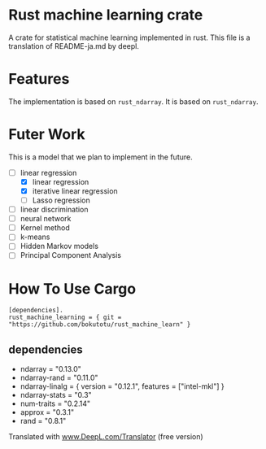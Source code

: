# Rust machine learning crate
A crate for statistical machine learning implemented in rust.
This file is a translation of README-ja.md by deepl.

# Features
The implementation is based on `rust_ndarray`.
It is based on `rust_ndarray`.

# Futer Work
This is a model that we plan to implement in the future.

- [ ] linear regression
    - [x] linear regression
    - [x] iterative linear regression
    - [ ] Lasso regression 
- [ ] linear discrimination
- [ ] neural network
- [ ] Kernel method
- [ ] k-means
- [ ] Hidden Markov models
- [ ] Principal Component Analysis

# How To Use Cargo
```
[dependencies].
rust_machine_learning = { git = "https://github.com/bokutotu/rust_machine_learn" }
```

## dependencies
* ndarray = "0.13.0"
* ndarray-rand = "0.11.0"
* ndarray-linalg = { version = "0.12.1", features = ["intel-mkl"] }
* ndarray-stats = "0.3"
* num-traits = "0.2.14"
* approx = "0.3.1"
* rand = "0.8.1"

Translated with www.DeepL.com/Translator (free version)